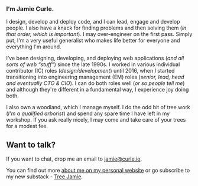 ### I’m Jamie Curle.

I design, develop and deploy code, and I can lead, engage and develop people. I also have a knack for finding problems and then solving them (_in that order, which is important_). I may over-engineer on the first pass. Simply put, I'm a very useful generalist who makes life better for everyone and everything I'm around. 

I’ve been designing, developing, and deploying web applications (_and all sorts of web “stuff”_) since the late 1990s. I worked in various individual contributor (IC) roles (_design/development_) until 2016, when I started transitioning into engineering management (EM) roles (_senior, lead, head and eventually CTO & CIO_). I can do both roles well (_or so people tell me_) and although they're different in a fundamental way, I experience joy doing both.

I also own a woodland, which I manage myself. I do the odd bit of tree work (_I'm a qualified arborist_) and spend any spare time I have left in my workshop. If you ask really nicely, I may come and take care of your trees for a modest fee.


## Want to talk?

If you want to chat, drop me an email to [jamie@curle.io][0].  

You can find out more [about me on my personal website][1] or go subscribe to my new substack - [Tree Jamie][3].

[0]: mailto:jamie@curle.io  
[1]: https://jamiecurle.com/about
[2]: https://treesandcode.com
[3]: https://treejamie.com

